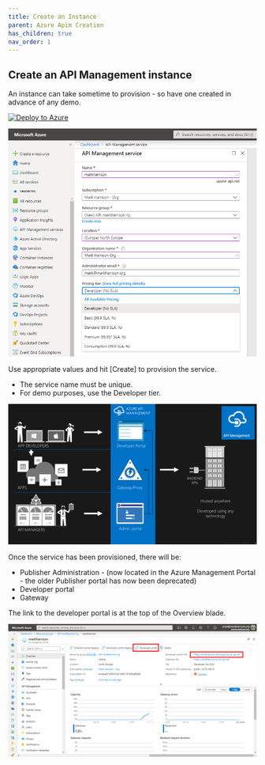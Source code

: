 ```yaml
---
title: Create an Instance
parent: Azure Apim Creation
has_children: true
nav_order: 1
---
```


## Create an API Management instance

An instance can take sometime to provision - so have one created in advance of any demo.

[![Deploy to Azure](https://azuredeploy.net/deploybutton.png)](https://portal.azure.com/#create/Microsoft.ApiManagement)

![Deploy blade](../../assets/images/APIMDeployBlade.png)

Use appropriate values and hit [Create] to provision the service.

- The service name must be unique.
- For demo purposes, use the Developer tier.

![API Management](../../assets/images/APIManagement.png)

Once the service has been provisioned, there will be:

- Publisher Administration - (now located in the Azure Management Portal - the older Publisher portal has now been deprecated)
- Developer portal
- Gateway


The link to the developer portal is at the top of the Overview blade.

![](../../assets/images/APIMOverviewBlade.png)


